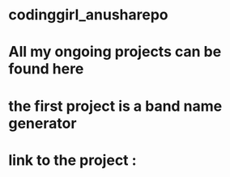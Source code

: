 # codinggirl_anusharepo
# All my ongoing projects can be found here
# the first project is a band name generator
# link to the project :
